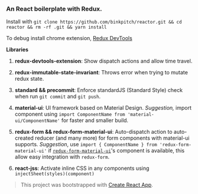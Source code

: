 ### An React boilerplate with Redux.

Install with ```git clone https://github.com/binkpitch/reactor.git && cd reactor && rm -rf .git && yarn install```

To debug install chrome extension, [Redux DevTools](https://chrome.google.com/webstore/detail/redux-devtools/lmhkpmbekcpmknklioeibfkpmmfibljd)

**Libraries**

1. **redux-devtools-extension**: Show dispatch actions and allow time travel.

2. **redux-immutable-state-invariant**: Throws error when trying to mutate redux state.

3. **standard && precommit**: Enforce standardJS (Standard Style) check when run ```git commit``` and ```git push```.

4. **material-ui**: UI framework based on Material Design. *Suggestion,* import component using ```import ComponentName from 'material-ui/ComponentName'``` for faster and smaller build.

5. **redux-form && redux-form-material-ui**: Auto-dispatch action to auto-created reducer (and many more) for form components with material-ui supports. *Suggestion*, use ```import { ComponentName } from 'redux-form-material-ui'``` if [```redux-form-material-ui```](https://github.com/erikras/redux-form-material-ui)'s component is available, this allow easy integration with ```redux-form```. 

6. **react-jss**: Activate inline CSS in any components using ```injectSheet(styles)(component)```


> This project was bootstrapped with [Create React App](https://github.com/facebookincubator/create-react-app).
